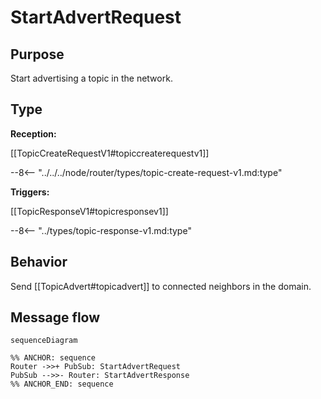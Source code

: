 <div class="message" markdown>


# StartAdvertRequest

## Purpose

<!-- --8<-- [start:purpose] -->
Start advertising a topic in the network.
<!-- --8<-- [end:purpose] -->

## Type

 <!-- --8<-- [start:type] -->
**Reception:**

[[TopicCreateRequestV1#topiccreaterequestv1]]

--8<-- "../../../node/router/types/topic-create-request-v1.md:type"

**Triggers:**

[[TopicResponseV1#topicresponsev1]]

--8<-- "../types/topic-response-v1.md:type"
<!-- --8<-- [end:type] -->

## Behavior

<!-- --8<-- [start:behavior] -->
Send [[TopicAdvert#topicadvert]] to connected neighbors in the domain.
<!-- --8<-- [end:behavior] -->

## Message flow

<!-- --8<-- [start:messages] -->
```mermaid
sequenceDiagram

%% ANCHOR: sequence
Router ->>+ PubSub: StartAdvertRequest
PubSub -->>- Router: StartAdvertResponse
%% ANCHOR_END: sequence
```
<!-- --8<-- [end:messages] -->

</div>
